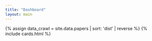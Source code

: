 ```yaml
---
title: "Dashboard"
layout: main
---
```


{% assign data_crawl = site.data.papers | sort: 'dist' | reverse %} 
{% include cards.html %}


